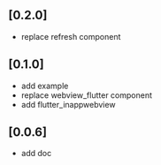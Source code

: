 ## [0.2.0]
 * replace refresh component
## [0.1.0]
 * add example
 * replace webview_flutter component
 * add flutter_inappwebview
## [0.0.6]
 * add doc